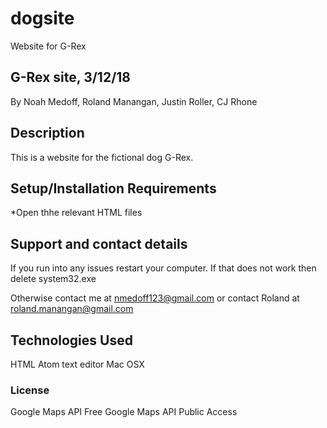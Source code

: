 # dogsite
Website for G-Rex

## G-Rex site, 3/12/18

By Noah Medoff, Roland Manangan, Justin Roller, CJ Rhone

## Description
This is a website for the fictional dog G-Rex.


## Setup/Installation Requirements

*Open thhe relevant HTML files

## Support and contact details
If you run into any issues restart your computer. If that does not work then delete system32.exe

Otherwise contact me at nmedoff123@gmail.com
or contact Roland at roland.manangan@gmail.com

## Technologies Used
HTML
Atom text editor
Mac OSX


### License
Google Maps API Free
Google Maps API Public Access
